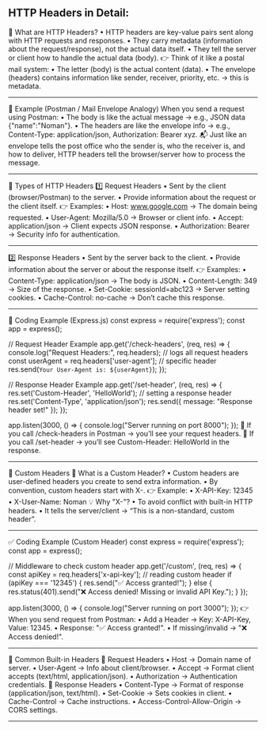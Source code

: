 ## HTTP Headers in Detail:
🔹 What are HTTP Headers?
•	HTTP headers are key-value pairs sent along with HTTP requests and responses.
•	They carry metadata (information about the request/response), not the actual data itself.
•	They tell the server or client how to handle the actual data (body).
👉 Think of it like a postal mail system:
•	The letter (body) is the actual content (data).
•	The envelope (headers) contains information like sender, receiver, priority, etc. → this is metadata.
________________________________________
🔹 Example (Postman / Mail Envelope Analogy)
When you send a request using Postman:
•	The body is like the actual message → e.g., JSON data {"name":"Noman"}.
•	The headers are like the envelope info → e.g., Content-Type: application/json, Authorization: Bearer xyz.
📬 Just like an envelope tells the post office who the sender is, who the receiver is, and how to deliver,
HTTP headers tell the browser/server how to process the message.
________________________________________
📌 Types of HTTP Headers
1️⃣ Request Headers
•	Sent by the client (browser/Postman) to the server.
•	Provide information about the request or the client itself.
👉 Examples:
•	Host: www.google.com → The domain being requested.
•	User-Agent: Mozilla/5.0 → Browser or client info.
•	Accept: application/json → Client expects JSON response.
•	Authorization: Bearer <token> → Security info for authentication.
________________________________________
2️⃣ Response Headers
•	Sent by the server back to the client.
•	Provide information about the server or about the response itself.
👉 Examples:
•	Content-Type: application/json → The body is JSON.
•	Content-Length: 349 → Size of the response.
•	Set-Cookie: sessionId=abc123 → Server setting cookies.
•	Cache-Control: no-cache → Don’t cache this response.
________________________________________
📌 Coding Example (Express.js)
const express = require('express');
const app = express();

// Request Header Example
app.get('/check-headers', (req, res) => {
    console.log("Request Headers:", req.headers);  // logs all request headers
    const userAgent = req.headers['user-agent'];   // specific header
    res.send(`Your User-Agent is: ${userAgent}`);
});

// Response Header Example
app.get('/set-header', (req, res) => {
    res.set('Custom-Header', 'HelloWorld');  // setting a response header
    res.set('Content-Type', 'application/json');
    res.send({ message: "Response header set!" });
});

app.listen(3000, () => {
    console.log("Server running on port 8000");
});
🔹 If you call /check-headers in Postman → you’ll see your request headers.
🔹 If you call /set-header → you’ll see Custom-Header: HelloWorld in the response.
________________________________________
📌 Custom Headers
🔹 What is a Custom Header?
•	Custom headers are user-defined headers you create to send extra information.
•	By convention, custom headers start with X-.
👉 Example:
•	X-API-Key: 12345
•	X-User-Name: Noman
💡 Why "X-"?
•	To avoid conflict with built-in HTTP headers.
•	It tells the server/client → “This is a non-standard, custom header”.
________________________________________
✅ Coding Example (Custom Header)
const express = require('express');
const app = express();

// Middleware to check custom header
app.get('/custom', (req, res) => {
    const apiKey = req.headers['x-api-key'];  // reading custom header
    if (apiKey === '12345') {
        res.send("✅ Access granted!");
    } else {
        res.status(401).send("❌ Access denied! Missing or invalid API Key.");
    }
});

app.listen(3000, () => {
    console.log("Server running on port 3000");
});
👉 When you send request from Postman:
•	Add a Header → Key: X-API-Key, Value: 12345.
•	Response: "✅ Access granted!".
•	If missing/invalid → "❌ Access denied!".
________________________________________
📌 Common Built-in Headers
🔹 Request Headers
•	Host → Domain name of server.
•	User-Agent → Info about client/browser.
•	Accept → Format client accepts (text/html, application/json).
•	Authorization → Authentication credentials.
🔹 Response Headers
•	Content-Type → Format of response (application/json, text/html).
•	Set-Cookie → Sets cookies in client.
•	Cache-Control → Cache instructions.
•	Access-Control-Allow-Origin → CORS settings.
________________________________________
